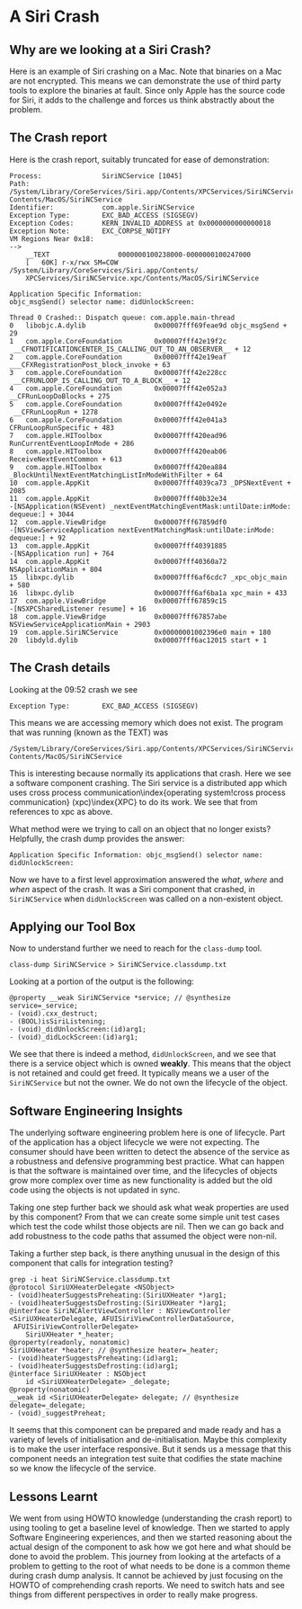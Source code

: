 # A Siri Crash

## Why are we looking at a Siri Crash?

Here is an example of Siri crashing on a Mac.  Note that binaries on a Mac are not encrypted.  This means we can demonstrate the use of third party tools to explore the binaries at fault.  Since only Apple has the source code for Siri, it adds to the challenge and forces us think abstractly about the problem.

## The Crash report

Here is the crash report, suitably truncated for ease of demonstration:

```
Process:               SiriNCService [1045]
Path:                  
/System/Library/CoreServices/Siri.app/Contents/XPCServices/SiriNCService.xpc/
Contents/MacOS/SiriNCService
Identifier:            com.apple.SiriNCService
Exception Type:        EXC_BAD_ACCESS (SIGSEGV)
Exception Codes:       KERN_INVALID_ADDRESS at 0x0000000000000018
Exception Note:        EXC_CORPSE_NOTIFY
VM Regions Near 0x18:
-->
    __TEXT                 0000000100238000-0000000100247000
    [   60K] r-x/rwx SM=COW  /System/Library/CoreServices/Siri.app/Contents/
    XPCServices/SiriNCService.xpc/Contents/MacOS/SiriNCService

Application Specific Information:
objc_msgSend() selector name: didUnlockScreen:

Thread 0 Crashed:: Dispatch queue: com.apple.main-thread
0   libobjc.A.dylib               	0x00007fff69feae9d objc_msgSend + 29
1   com.apple.CoreFoundation      	0x00007fff42e19f2c
 __CFNOTIFICATIONCENTER_IS_CALLING_OUT_TO_AN_OBSERVER__ + 12
2   com.apple.CoreFoundation      	0x00007fff42e19eaf
___CFXRegistrationPost_block_invoke + 63
3   com.apple.CoreFoundation      	0x00007fff42e228cc
 __CFRUNLOOP_IS_CALLING_OUT_TO_A_BLOCK__ + 12
4   com.apple.CoreFoundation      	0x00007fff42e052a3
__CFRunLoopDoBlocks + 275
5   com.apple.CoreFoundation      	0x00007fff42e0492e
 __CFRunLoopRun + 1278
6   com.apple.CoreFoundation      	0x00007fff42e041a3
CFRunLoopRunSpecific + 483
7   com.apple.HIToolbox           	0x00007fff420ead96
RunCurrentEventLoopInMode + 286
8   com.apple.HIToolbox           	0x00007fff420eab06
ReceiveNextEventCommon + 613
9   com.apple.HIToolbox           	0x00007fff420ea884
_BlockUntilNextEventMatchingListInModeWithFilter + 64
10  com.apple.AppKit              	0x00007fff4039ca73 _DPSNextEvent + 2085
11  com.apple.AppKit              	0x00007fff40b32e34
-[NSApplication(NSEvent) _nextEventMatchingEventMask:untilDate:inMode:
dequeue:] + 3044
12  com.apple.ViewBridge          	0x00007fff67859df0
-[NSViewServiceApplication nextEventMatchingMask:untilDate:inMode:
dequeue:] + 92
13  com.apple.AppKit              	0x00007fff40391885
-[NSApplication run] + 764
14  com.apple.AppKit              	0x00007fff40360a72
NSApplicationMain + 804
15  libxpc.dylib                  	0x00007fff6af6cdc7 _xpc_objc_main + 580
16  libxpc.dylib                  	0x00007fff6af6ba1a xpc_main + 433
17  com.apple.ViewBridge          	0x00007fff67859c15
-[NSXPCSharedListener resume] + 16
18  com.apple.ViewBridge          	0x00007fff67857abe
NSViewServiceApplicationMain + 2903
19  com.apple.SiriNCService       	0x00000001002396e0 main + 180
20  libdyld.dylib                 	0x00007fff6ac12015 start + 1
```

## The Crash details

Looking at the 09:52 crash we see

`Exception Type:        EXC_BAD_ACCESS (SIGSEGV)`

This means we are accessing memory which does not exist.
The program that was running (known as the TEXT) was

```
/System/Library/CoreServices/Siri.app/Contents/XPCServices/SiriNCService.xpc/
Contents/MacOS/SiriNCService
```

This is interesting because normally its applications that crash.  Here we see a software component crashing.
The Siri service is a distributed app which uses cross process communication\index{operating system!cross process communication} (xpc)\index{XPC} to do its work.
We see that from references to xpc as above.

What method were we trying to call on an object that no longer exists?
Helpfully, the crash dump provides the answer:

`
Application Specific Information:
objc_msgSend() selector name: didUnlockScreen:
`

Now we have to a first level approximation answered the _what_, _where_  and _when_ aspect of the crash.
It was a Siri component that crashed, in `SiriNCService` when `didUnlockScreen` was called on a non-existent object.

## Applying our Tool Box

Now to understand further we need to reach for the `class-dump` tool.

`class-dump SiriNCService > SiriNCService.classdump.txt`

Looking at a portion of the output is the following:

```
@property __weak SiriNCService *service; // @synthesize service=_service;
- (void).cxx_destruct;
- (BOOL)isSiriListening;
- (void)_didUnlockScreen:(id)arg1;
- (void)_didLockScreen:(id)arg1;
```

We see that there is indeed a method, `didUnlockScreen`, and we see that there is a service object which is owned **weakly**.  This means that the object is not retained and could get freed.  It typically means we a user of the `SiriNCService` but not the owner.  We do not own the lifecycle of the object.

## Software Engineering Insights

The underlying software engineering problem here is one of lifecycle.  Part of the application has a object lifecycle we were not expecting.  The consumer should have been written to detect the absence of the service as a robustness and defensive programming best practice.  What can happen is that the software is maintained over time, and the lifecycles of objects grow more complex over time as new functionality is added but the old code using the objects is not updated in sync.

Taking one step further back we should ask what weak properties are used by this component?  From that we can create some simple unit test cases which test the code whilst those objects are nil.  Then we can go back and add robustness to the code paths that assumed the object were non-nil.

Taking a further step back, is there anything unusual in the design of this component that calls for integration testing?

```
grep -i heat SiriNCService.classdump.txt
@protocol SiriUXHeaterDelegate <NSObject>
- (void)heaterSuggestsPreheating:(SiriUXHeater *)arg1;
- (void)heaterSuggestsDefrosting:(SiriUXHeater *)arg1;
@interface SiriNCAlertViewController : NSViewController
<SiriUXHeaterDelegate, AFUISiriViewControllerDataSource,
 AFUISiriViewControllerDelegate>
    SiriUXHeater *_heater;
@property(readonly, nonatomic)
SiriUXHeater *heater; // @synthesize heater=_heater;
- (void)heaterSuggestsPreheating:(id)arg1;
- (void)heaterSuggestsDefrosting:(id)arg1;
@interface SiriUXHeater : NSObject
    id <SiriUXHeaterDelegate> _delegate;
@property(nonatomic)
__weak id <SiriUXHeaterDelegate> delegate; // @synthesize delegate=_delegate;
- (void)_suggestPreheat;
```

It seems that this component can be prepared and made ready and has a variety of levels of initialisation and de-initialisation.  Maybe this complexity is to make the user interface responsive.  But it sends us a message that this component needs an integration test suite that codifies the state machine so we know the lifecycle of the service.

## Lessons Learnt

We went from using HOWTO knowledge (understanding the crash report) to using tooling to get a baseline level of knowledge.  Then we started to apply Software Engineering experiences, and then we started reasoning about the actual design of the component to ask how we got here and what should be done to avoid the problem.  This journey from looking at the artefacts of a problem to getting to the root of what needs to be done is a common theme during crash dump analysis.  It cannot be achieved by just focusing on the HOWTO of comprehending crash reports.  We need to switch hats and see things from different perspectives in order to really make progress.
